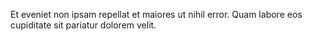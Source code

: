 Et eveniet non ipsam repellat et maiores ut nihil error. Quam labore eos cupiditate sit pariatur dolorem velit.